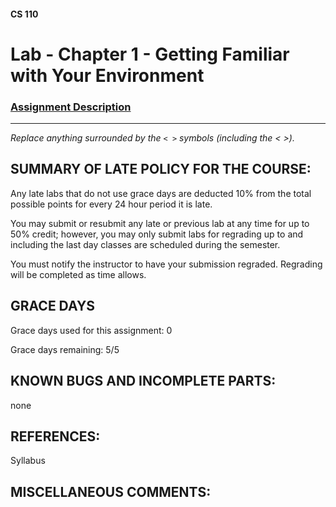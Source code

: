 #### CS 110
# Lab - Chapter 1 - Getting Familiar with Your Environment

### [Assignment Description](https://docs.google.com/document/d/1j0CNd4KglkOGcRWAJZoJ__PEirOluNjHWm0NtmvEVRo/edit?usp=sharing)

***

_Replace anything surrounded by the `< >` symbols (including the < >)._

## SUMMARY OF LATE POLICY FOR THE COURSE:
Any late labs that do not use grace days are deducted 10% from the total possible points for every 24 hour period it is late. 

You may submit or resubmit any late or previous lab at any time for up to 50% credit; however, you may only submit labs for regrading up to and including the last day classes are scheduled during the semester.

You must notify the instructor to have your submission regraded. Regrading will be completed as time allows.

## GRACE DAYS
Grace days used for this assignment: 0

Grace days remaining: 5/5

## KNOWN BUGS AND INCOMPLETE PARTS:
 none

## REFERENCES:
 Syllabus

## MISCELLANEOUS COMMENTS:
 
